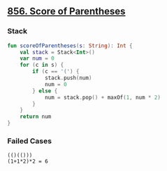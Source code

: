 ## [856. Score of Parentheses](https://leetcode.com/problems/score-of-parentheses)

### Stack
```kotlin
fun scoreOfParentheses(s: String): Int {
    val stack = Stack<Int>()
    var num = 0
    for (c in s) {
        if (c == '(') {
            stack.push(num)
            num = 0
        } else {
            num = stack.pop() + maxOf(1, num * 2)
        }
    }
    return num
}
```

### Failed Cases
```
(()(()))
(1+1*2)*2 = 6
```

